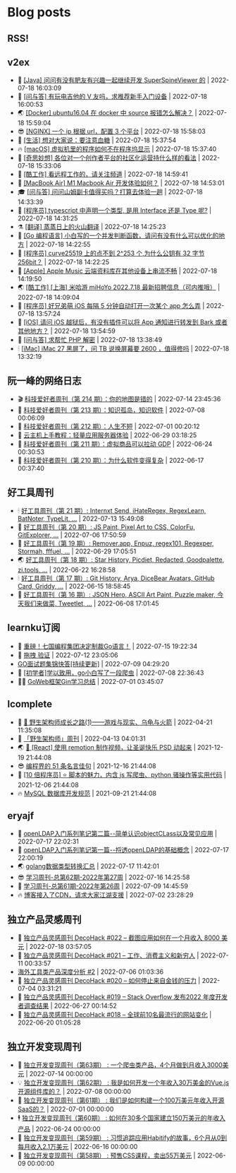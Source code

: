 # Blog posts
## RSS!



## v2ex

<!-- v2ex:START  -->
- 🫶 [[Java] 问问有没有肥友有兴趣一起继续开发 SuperSpineViewer 的](https://www.v2ex.com/t/867136#reply0) | 2022-07-18 16:03:09 
- 🧰 [[问与答] 有玩电吉他的 V 友吗，求推荐新手入门设备](https://www.v2ex.com/t/867135#reply0) | 2022-07-18 16:00:53 
- 🌏 [[Docker] ubuntu16.04 在 docker 中 source 报错怎么解决？](https://www.v2ex.com/t/867134#reply0) | 2022-07-18 15:59:04 
- 😎 [[NGINX] 一个 ip 根据 url，配置 3 个平台](https://www.v2ex.com/t/867133#reply0) | 2022-07-18 15:58:03 
- 💂 [[生活] 想对大家说：要注意血糖](https://www.v2ex.com/t/867130#reply1) | 2022-07-18 15:37:54 
- 🔥 [[macOS] 虚拟机里的程序如何不在程序坞显示](https://www.v2ex.com/t/867129#reply4) | 2022-07-18 15:37:40 
- 🦅 [[奇思妙想] 各位对一个创作者平台的社区化运营持什么样的看法](https://www.v2ex.com/t/867127#reply0) | 2022-07-18 15:33:06 
- 🙉 [[酷工作] 看远程工作的，请关注频道](https://www.v2ex.com/t/867125#reply2) | 2022-07-18 14:59:41 
- 💫 [[MacBook Air] M1 Macbook Air 开发体验如何？](https://www.v2ex.com/t/867123#reply4) | 2022-07-18 14:53:01 
- 🎓 [[问与答] 问问山姆副卡值得买吗？打算去体验一趟](https://www.v2ex.com/t/867121#reply3) | 2022-07-18 14:33:39 
- 🗽 [[程序员] typescript 中声明一个类型, 是用 Interface 还是 Type 呢?](https://www.v2ex.com/t/867120#reply11) | 2022-07-18 14:31:25 
- ⚗️ [[翻译] 蒸蒸日上的火山翻译](https://www.v2ex.com/t/867119#reply1) | 2022-07-18 14:25:23 
- 🦍 [[Go 编程语言] 小白写的一个并发判断函数，请问有没有什么可以优化的地方](https://www.v2ex.com/t/867118#reply2) | 2022-07-18 14:22:55 
- 🤩 [[程序员] curve25519 上的点不到 2^253 个,为什么公钥有 32 字节 256bit？](https://www.v2ex.com/t/867117#reply1) | 2022-07-18 14:22:25 
- 🙉 [[Apple] Apple Music 云端资料库在其他设备上串流不畅](https://www.v2ex.com/t/867116#reply3) | 2022-07-18 14:19:50 
- 🌏 [[酷工作] [上海] 米哈游 miHoYo 2022.7.18 最新招聘信息（可内推哦）](https://www.v2ex.com/t/867115#reply0) | 2022-07-18 14:09:04 
- 🐘 [[程序员] 好兄弟萌 iOS 每隔 5 分钟自动打开一次某个 app 怎么弄](https://www.v2ex.com/t/867113#reply8) | 2022-07-18 13:57:24 
- 🧰 [[iOS] 请问 iOS 越狱后，有没有插件可以将 App 通知进行转发到 Bark 或者其他地方？](https://www.v2ex.com/t/867112#reply0) | 2022-07-18 13:54:59 
- 💃 [[问与答] 求帮忙 PHP 解密](https://www.v2ex.com/t/867110#reply3) | 2022-07-18 13:38:49 
- 🕯 [[iMac] iMac 27 黑屏了，问 TB 说换屏幕要 2600 ，值得修吗](https://www.v2ex.com/t/867109#reply5) | 2022-07-18 13:32:19 <!-- v2ex:END -->

## 阮一峰的网络日志

<!-- ruanyf:START -->
- 🎬 [科技爱好者周刊（第 214 期）：你的地图是错的](http://www.ruanyifeng.com/blog/2022/07/weekly-issue-214.html) | 2022-07-14 23:45:36 
- 💄 [科技爱好者周刊（第 213 期）：知识孤岛，知识软件](http://www.ruanyifeng.com/blog/2022/07/weekly-issue-213.html) | 2022-07-08 00:06:09 
- 🐎 [科技爱好者周刊（第 212 期）：人生不短](http://www.ruanyifeng.com/blog/2022/07/weekly-issue-212.html) | 2022-07-01 00:20:12 
- 🤔 [云主机上手教程：轻量应用服务器体验](http://www.ruanyifeng.com/blog/2022/06/cloud-server-getting-started-tutorial.html) | 2022-06-29 03:18:25 
- 🧠 [科技爱好者周刊（第 211 期）：虚拟商品可以拉动 GDP](http://www.ruanyifeng.com/blog/2022/06/weekly-issue-211.html) | 2022-06-24 00:30:53 
- 🎃 [科技爱好者周刊（第 210 期）：为什么软件变得复杂](http://www.ruanyifeng.com/blog/2022/06/weekly-issue-210.html) | 2022-06-17 00:37:40 <!-- ruanyf:END -->

## 好工具周刊

<!-- bestxtools:START -->
- 🕯 [好工具周刊（第 21 期）: Internxt Send, iHateRegex, RegexLearn, BatNoter, TypeLit, ...](https://discuss-cn.bestxtools.com/d/58/1) | 2022-07-13 15:49:08 
- 🦩 [好工具周刊（第 20 期）: JS Paint, Pixel Art to CSS, ColorFu, GitExplorer, ...](https://discuss-cn.bestxtools.com/d/57/1) | 2022-07-06 17:50:59 
- 🦄 [好工具周刊（第 19 期）: Remover.app, Enpuz, regex101, Regexper, Stormah, fffuel, ...](https://discuss-cn.bestxtools.com/d/56/1) | 2022-06-29 17:05:51 
- 🌏 [好工具周刊（第 18 期）: Star History, Picdiet, Redacted, Goodpalette, zi.tools, ...](https://discuss-cn.bestxtools.com/d/47/1) | 2022-06-22 16:28:58 
- 🕯 [好工具周刊（第 17 期）: Git History, Arya, DiceBear Avatars, GitHub Card, Griddy, ...](https://discuss-cn.bestxtools.com/d/43/1) | 2022-06-15 18:58:45 
- 📝 [好工具周刊（第 16 期）: JSON Hero, ASCII Art Paint, Puzzle maker, 今天我们来做菜, Tweetlet, ...](https://discuss-cn.bestxtools.com/d/42/1) | 2022-06-08 17:01:45 <!-- bestxtools:END -->


## learnku订阅

<!-- learnku:START -->
- 🦅 [重磅！七国编程集团决定制裁Go语言！](https://learnku.com/articles/69766) | 2022-07-15 19:22:34 
- 🦅 [拖拽 验证](https://learnku.com/articles/69652) | 2022-07-12 23:05:06 
-  [GO面试题集锦快答[持续更新]](https://learnku.com/articles/69250) | 2022-07-09 04:29:20 
- 🌈 [[初学者]学以致用，go小白写了一段爬虫](https://learnku.com/go/t/69522) | 2022-07-08 22:36:43 
- 🧑‍🏫 [GoWeb框架Gin学习总结](https://learnku.com/articles/69259) | 2022-07-01 03:45:07 <!-- learnku:END -->



## lcomplete

<!-- lcomplete:START -->
- 🫶 [🐒 野生架构师成长之路&lpar;1&rpar;——游戏与现实、乌龟与火箭](http://codelc.com/post/growup/s01/) | 2022-04-21 11:35:08 
- 🧰 [「野生架构师」周刊](http://codelc.com/post/essay/%E9%87%8E%E7%94%9F%E6%9E%B6%E6%9E%84%E5%B8%88%E5%91%A8%E5%88%8A%E4%BB%8B%E7%BB%8D/) | 2022-04-13 04:01:31 
- 🌏 [🎄 [React] 使用 remotion 制作视频，让圣诞快乐 PSD 动起来](http://codelc.com/post/dev/js/remotion/) | 2021-12-19 21:44:08 
- 😎 [编程界的 51 条名言佳句](http://codelc.com/post/dev/thinking/quotes/) | 2021-12-16 21:44:08 
- 💂 [[10 倍程序员] ⭐ 脚本的魅力，内含 js 写爬虫、python 骚操作等实用代码](http://codelc.com/post/dev/10x/script/) | 2021-12-06 21:44:08 
- 🔥 [MySQL 数据库开发规范](http://codelc.com/post/dev/db/mysql_standard/) | 2021-09-21 21:44:08 <!-- lcomplete:END -->

## eryajf

<!-- eryajf:START -->
- 🫶 [openLDAP入门系列笔记第二篇--简单认识objectCLass以及常见应用](https://wiki.eryajf.net/pages/ea10fa/) | 2022-07-17 22:02:31 
- 🧰 [openLDAP入门系列笔记第一篇--捋透openLDAP的基础概念](https://wiki.eryajf.net/pages/aa0651/) | 2022-07-17 22:00:19 
- 🌏 [golang数据类型转换汇总](https://wiki.eryajf.net/pages/33a476/) | 2022-07-17 11:42:01 
- 😎 [学习周刊-总第62期-2022年第27周](https://wiki.eryajf.net/pages/4a06ab/) | 2022-07-16 14:25:58 
- 💂 [学习周刊-总第61期-2022年第26周](https://wiki.eryajf.net/pages/703307/) | 2022-07-09 14:45:59 
- 🔥 [博客接入了CDN，请求大家江湖支援](https://wiki.eryajf.net/pages/5f559d/) | 2022-07-02 23:28:29 <!-- eryajf:END -->



## 独立产品灵感周刊

<!-- DecoHack:START -->
- 🦣 [独立产品灵感周刊 DecoHack #022 – 截图应用如何在一个月收入 8000 美元](https://www.decohack.com/Post/774) | 2022-07-18 03:57:05 
- 🤡 [独立产品灵感周刊 DecoHack #021 – 工作、消费主义和新穷人](https://www.decohack.com/Post/753) | 2022-07-11 00:33:57 
-  [海外工具类产品深度分析 #2](https://www.decohack.com/Post/746) | 2022-07-06 01:03:36 
- 🐲 [独立产品灵感周刊 DecoHack #020 – 如何停止来自金钱的压力](https://www.decohack.com/Post/728) | 2022-07-04 03:31:21 
- 🦅 [独立产品灵感周刊 DecoHack #019 – Stack Overflow 发布2022 年度开发者调查结果](https://www.decohack.com/Post/699) | 2022-06-27 00:14:52 
- 🧰 [独立产品灵感周刊 DecoHack #018 – 全球前10名最流行的网站变化](https://www.decohack.com/Post/680) | 2022-06-20 01:05:28 <!-- DecoHack:END -->

## 独立开发变现周刊

<!-- easyindie:START -->
- 💂 [独立开发变现周刊（第63期） : 一个爬虫类产品，4个月做到月收入3000美元](https://www.ezindie.com/weekly/issue-63) | 2022-07-14 00:00:00 
- 💡 [独立开发变现周刊（第62期） : 我是如何开发一个年收入30万美金的Vue.js开源组件库的？](https://www.ezindie.com/weekly/issue-62) | 2022-07-08 00:00:00 
- 🌋 [独立开发变现周刊（第61期） : 我们是如何构建一个100万美元年收入开源SaaS的？](https://www.ezindie.com/weekly/issue-61) | 2022-07-01 00:00:00 
- 🕴 [独立开发变现周刊（第60期） : 如何在30多个国家建立150万美元的年收入产品](https://www.ezindie.com/weekly/issue-60) | 2022-06-24 00:00:00 
- 🎊 [独立开发变现周刊（第59期） : 习惯追踪应用Habitify的故事，6个月从0到每月收入2.1万美元](https://www.ezindie.com/weekly/issue-59) | 2022-06-16 00:00:00 
- 🤔 [独立开发变现周刊（第58期） : 预售CSS课程，卖出55万美元](https://www.ezindie.com/weekly/issue-58) | 2022-06-09 00:00:00 <!-- easyindie:END -->



